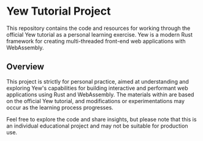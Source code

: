 # Yew Tutorial Project

This repository contains the code and resources for working through the official Yew tutorial as a personal learning exercise. Yew is a modern Rust framework for creating multi-threaded front-end web applications with WebAssembly.

## Overview

This project is strictly for personal practice, aimed at understanding and exploring Yew's capabilities for building interactive and performant web applications using Rust and WebAssembly. The materials within are based on the official Yew tutorial, and modifications or experimentations may occur as the learning process progresses.

Feel free to explore the code and share insights, but please note that this is an individual educational project and may not be suitable for production use.
